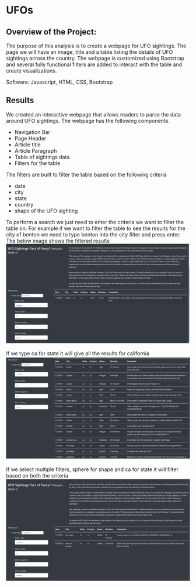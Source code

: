 # UFOs
## Overview of the Project:
The purpose of this analysis is to create a webpage for UFO sightings. The page we will have an image, title and a table listing the details of UFO sightings across the country. The webpage is customized using Bootstrap and several fully functional filters are added to interact with the table and create visualizations.

Software: Javascript, HTML, CSS, Bootstrap

## Results
We created an interactive webpage that allows readers to parse the data around UFO sightings. The webpage has the following components.
- Navigation Bar
- Page Header
- Article title
- Article Paragraph
- Table of sightings data
- Filters for the table

The filters are built to filter the table based on the following criteria
- date
- city
- state
- country
- shape of the UFO sighting

To perform a search we just need to enter the criteria we want to filter the table on.
For example if we want to filter the table to see the results for the city of benton we need to type benton into the city filter and press enter. The below image shows the filtered results
![image](https://github.com/vijayabme/UFOs/blob/main/static/images/city_benton.png)

If we type ca for state it will give all the results for california
![image](https://github.com/vijayabme/UFOs/blob/main/static/images/state_ca.png)

If we select multiple filters, sphere for shape and ca for state it will filter based on both the criteria
![image](https://github.com/vijayabme/UFOs/blob/main/static/images/shape_sphere_state_ca.png)


